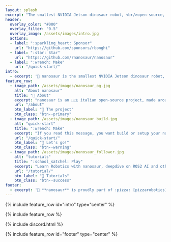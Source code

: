```yaml
---
layout: splash
excerpt: "The smallest NVIDIA Jetson dinosaur robot, <br/>open-source, fully 3D printable, based on ROS2 & Isaac ROS.<br/> Designed & made by [Raffaello Bonghi](https://rnext.it)"
header:
  overlay_color: "#000"
  overlay_filter: "0.5"
  overlay_image: /assets/images/intro.jpg
  actions:
  - label: ":sparkling_heart: Sponsor"
    url: "https://github.com/sponsors/rbonghi"
  - label: ":star: Star"
    url: "https://github.com/rnanosaur/nanosaur"
  - label: ":wrench: Make"
    url: "/quick-start/"
intro: 
  - excerpt: '🦕 nanosaur is the smallest NVIDIA Jetson dinosaur robot, fully 3D printable.<br/>In 10 x 12 x 6cm and 500g use only a power-bank and works in [ROS2](https://www.ros.org/) is simple to build and simple to use. <a href="#"></a>'
feature_row:
  - image_path: /assets/images/nanosaur_og.jpg
    alt: "About nanosaur"
    title: "🦕 About"
    excerpt: "nanosaur is an 🇮🇹 italian open-source project, made around NVIDIA Jetson and designed with an active community behind."
    url: "/about"
    btn_label: "📃 The project"
    btn_class: "btn--primary"
  - image_path: /assets/images/nanosaur_build.jpg
    alt: "quick-start"
    title: ":wrench: Make"
    excerpt: "If you read this message, you want build or setup your nanosaur. There is only a button to press and follow the guide!"
    url: "/quick-start/"
    btn_label: "🚧 Let's go!"
    btn_class: "btn--warning"
  - image_path: /assets/images/nanosaur_follower.jpg
    alt: "tutorials"
    title: ":school_satchel: Play"
    excerpt: "Learn Robotics with nanosaur, deepdive on ROS2 AI and other. Follow tutorials and courses to start in this world."
    url: "/tutorial/"
    btn_label: "💯 Tutorials"
    btn_class: "btn--success"
footer: 
  - excerpt: '🦕 **nanosaur** is proudly part of :pizza: [pizzarobotics](https://pizzarobotics.org) community'
---
```


{% include feature_row id="intro" type="center" %}

{% include feature_row %}

{% include discord.html %}

{% include feature_row id="footer" type="center" %}